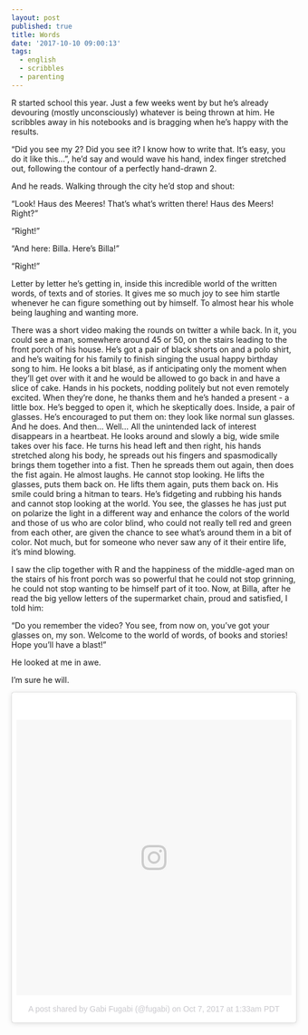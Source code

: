 ```yaml
---
layout: post
published: true
title: Words
date: '2017-10-10 09:00:13'
tags:
  - english
  - scribbles
  - parenting
---
```

R started school this year. Just a few weeks went by but he’s already devouring (mostly unconsciously) whatever is being thrown at him. He scribbles away in his notebooks and is bragging when he’s happy with the results. 

“Did you see my 2? Did you see it? I know how to write that. It’s easy, you do it like this…”, he’d say and would wave his hand, index finger stretched out, following the contour of a perfectly hand-drawn 2. 

And he reads. Walking through the city he’d stop and shout: 

“Look! Haus des Meeres! That’s what’s written there! Haus des Meers! Right?”

“Right!” 

“And here: Billa. Here’s Billa!” 

“Right!” 

Letter by letter he’s getting in, inside this incredible world of the written words, of texts and of stories. It gives me so much joy to see him startle whenever he can figure something out by himself. To almost hear his whole being laughing and wanting more. 


There was a short video making the rounds on twitter a while back. In it, you could see a man, somewhere around 45 or 50, on the stairs leading to the front porch of his house. He’s got a pair of black shorts on and a polo shirt, and he’s waiting for his family to finish singing the usual happy birthday song to him. He looks a bit blasé, as if anticipating only the moment when they’ll get over with it and he would be allowed to go back in and have a slice of cake. Hands in his pockets, nodding politely but not even remotely excited. When they’re done, he thanks them and he’s handed a present - a little box. He’s begged to open it, which he skeptically does. Inside, a pair of glasses. He’s encouraged to put them on: they look like normal sun glasses. And he does. And then… Well… All the unintended lack of interest disappears in a heartbeat. He looks around and slowly a big, wide smile takes over his face. He turns his head left and then right, his hands stretched along his body, he spreads out his fingers and spasmodically brings them together into a fist. Then he spreads them out again, then does the fist again. He almost laughs. He cannot stop looking. He lifts the glasses, puts them back on. He lifts them again, puts them back on. His smile could bring a hitman to tears. He’s fidgeting and rubbing his hands and cannot stop looking at the world. You see, the glasses he has just put on polarize the light in a different way and enhance the colors of the world and those of us who are color blind, who could not really tell red and green from each other, are given the chance to see what’s around them in a bit of color. Not much, but for someone who never saw any of it their entire life, it’s mind blowing. 

I saw the clip together with R and the happiness of the middle-aged man on the stairs of his front porch was so powerful that he could not stop grinning, he could not stop wanting to be himself part of it too. Now, at Billa, after he read the big yellow letters of the supermarket chain, proud and satisfied, I told him: 

“Do you remember the video? You see, from now on, you’ve got your glasses on, my son. Welcome to the world of words, of books and stories! Hope you’ll have a blast!”

He looked at me in awe. 

I’m sure he will. 

<blockquote class="instagram-media" data-instgrm-version="7" style=" background:#FFF; border:0; border-radius:3px; box-shadow:0 0 1px 0 rgba(0,0,0,0.5),0 1px 10px 0 rgba(0,0,0,0.15); margin: 1px; max-width:658px; padding:0; width:99.375%; width:-webkit-calc(100% - 2px); width:calc(100% - 2px);"><div style="padding:8px;"> <div style=" background:#F8F8F8; line-height:0; margin-top:40px; padding:50.0% 0; text-align:center; width:100%;"> <div style=" background:url(data:image/png;base64,iVBORw0KGgoAAAANSUhEUgAAACwAAAAsCAMAAAApWqozAAAABGdBTUEAALGPC/xhBQAAAAFzUkdCAK7OHOkAAAAMUExURczMzPf399fX1+bm5mzY9AMAAADiSURBVDjLvZXbEsMgCES5/P8/t9FuRVCRmU73JWlzosgSIIZURCjo/ad+EQJJB4Hv8BFt+IDpQoCx1wjOSBFhh2XssxEIYn3ulI/6MNReE07UIWJEv8UEOWDS88LY97kqyTliJKKtuYBbruAyVh5wOHiXmpi5we58Ek028czwyuQdLKPG1Bkb4NnM+VeAnfHqn1k4+GPT6uGQcvu2h2OVuIf/gWUFyy8OWEpdyZSa3aVCqpVoVvzZZ2VTnn2wU8qzVjDDetO90GSy9mVLqtgYSy231MxrY6I2gGqjrTY0L8fxCxfCBbhWrsYYAAAAAElFTkSuQmCC); display:block; height:44px; margin:0 auto -44px; position:relative; top:-22px; width:44px;"></div></div><p style=" color:#c9c8cd; font-family:Arial,sans-serif; font-size:14px; line-height:17px; margin-bottom:0; margin-top:8px; overflow:hidden; padding:8px 0 7px; text-align:center; text-overflow:ellipsis; white-space:nowrap;"><a href="https://www.instagram.com/p/BZ8LQW9hnP0/" style=" color:#c9c8cd; font-family:Arial,sans-serif; font-size:14px; font-style:normal; font-weight:normal; line-height:17px; text-decoration:none;" target="_blank">A post shared by Gabi Fugabi (@fugabi)</a> on <time style=" font-family:Arial,sans-serif; font-size:14px; line-height:17px;" datetime="2017-10-07T08:33:53+00:00">Oct 7, 2017 at 1:33am PDT</time></p></div></blockquote> <script async defer src="//platform.instagram.com/en_US/embeds.js"></script>
